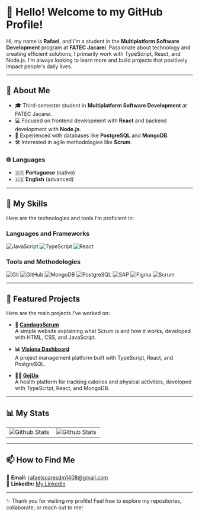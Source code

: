 # 👋 Hello! Welcome to my GitHub Profile!  

Hi, my name is **Rafael**, and I’m a student in the **Multiplatform Software Development** program at **FATEC Jacareí**. Passionate about technology and creating efficient solutions, I primarily work with TypeScript, React, and Node.js. I’m always looking to learn more and build projects that positively impact people's daily lives.  

---

## 💬 About Me  

- 🎓 Third-semester student in **Multiplatform Software Development** at FATEC Jacareí.  
- 💻 Focused on frontend development with **React** and backend development with **Node.js**.  
- 🚀 Experienced with databases like **PostgreSQL** and **MongoDB**.  
- 🛠️ Interested in agile methodologies like **Scrum**.  

### 🌐 Languages  
- 🇧🇷 **Portuguese** (native)  
- 🇺🇸 **English** (advanced)  

---

## 🚀 My Skills  

Here are the technologies and tools I’m proficient in:  

### **Languages and Frameworks**  
![JavaScript](https://img.shields.io/badge/-JavaScript-333333?style=flat&logo=javascript)  ![TypeScript](https://img.shields.io/badge/-TypeScript-333333?style=flat&logo=typescript)  ![React](https://img.shields.io/badge/-React-333333?style=flat&logo=react)  

### **Tools and Methodologies**  
![Git](https://img.shields.io/badge/-Git-333333?style=flat&logo=git)  ![GitHub](https://img.shields.io/badge/-GitHub-333333?style=flat&logo=github)  ![MongoDB](https://img.shields.io/badge/-MongoDB-333333?style=flat&logo=mongodb)  ![PostgreSQL](https://img.shields.io/badge/-PostgreSQL-333333?style=flat&logo=postgresql)  ![SAP](https://img.shields.io/badge/-SAP-333333?style=flat&logo=sap)  ![Figma](https://img.shields.io/badge/-Figma-333333?style=flat&logo=figma)  ![Scrum](https://img.shields.io/badge/-Scrum-333333?style=flat&logo=scrum)  

---

## 🌟 Featured Projects  

Here are the main projects I’ve worked on:

- **📄 [CandagoScrum](https://github.com/l-gustavo-barbosa/candagoScrum.git)**  
  A simple website explaining what Scrum is and how it works, developed with HTML, CSS, and JavaScript.  

- **📊 [Visiona Dashboard](https://github.com/candago/ABP-2-Semestre-Documentacao.git)**  
  A project management platform built with TypeScript, React, and PostgreSQL.  

- **🏃‍♂️ [GejUp](https://github.com/candago-3/abp_3_semestre_documentacao.git)**  
  A health platform for tracking calories and physical activities, developed with TypeScript, React, and MongoDB.  

---

## 📊 My Stats  

<table>
  <tr>
    <td>
      <img
        align="left"
        src="https://github-readme-stats.vercel.app/api?username=rafaelsm21&theme=dark&hide_border=false&include_all_commits=true"
        alt="Github Stats"
      />
    </td>
    <td>
      <img
        align="left"
        src="https://github-readme-stats.vercel.app/api/top-langs/?username=rafaelsm21&theme=dark&hide_border=false&include_all_commits=true&count_private=true&layout=compact"
        alt="Github Stats"
      />
    </td>
  </tr>
</table>  

---

## 📫 How to Find Me  

💌 **Email:** rafaelsoaresdm1408@gmail.com  
💼 **LinkedIn:** [My LinkedIn](https://www.linkedin.com/in/seu-perfil)  

---

✨ Thank you for visiting my profile! Feel free to explore my repositories, collaborate, or reach out to me!  

